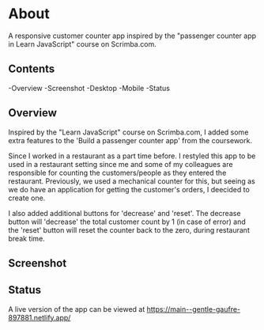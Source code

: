 # About
A responsive customer counter app inspired by the "passenger counter app in Learn JavaScript" course on Scrimba.com.

## Contents

-Overview
-Screenshot
-Desktop
-Mobile
-Status

## Overview

Inspired by the "Learn JavaScript" course on Scrimba.com, I added some extra features to the 'Build a passenger counter app' from the coursework.

Since I worked in a restaurant as a part time before. I restyled this app to be used in a restaurant setting since me and some of my colleagues are responsible for counting the customers/people as they entered the restaurant. Previously, we used a mechanical counter for this, but seeing as we do have an application for getting the customer's orders, I deecided to create one.

I also added additional buttons for 'decrease' and 'reset'. The decrease button will 'decrease' the total customer count by 1 (in case of error) and the 'reset' button will reset the counter back to the zero, during restaurant break time.

## Screenshot

## Status

A live version of the app can be viewed at https://main--gentle-gaufre-897881.netlify.app/

